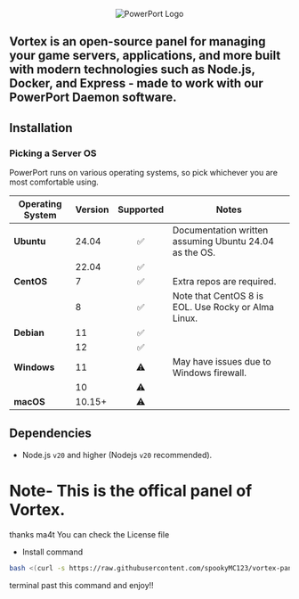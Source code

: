 <p align="center">
    <img src="https://cdn.discordapp.com/attachments/1313518532889415743/1390952643853291682/wmremove-transformed-modified.png?ex=686cc418&is=686b7298&hm=cc68e7d67153827b9da9f474894a43f9c1048185245e7e341b67b3bb417af1fe&" alt="PowerPort Logo">
</p>
<h2> Vortex is an open-source panel for managing your game servers, applications, and more built with modern technologies such as Node.js, Docker, and Express - made to work with our PowerPort Daemon software.</h2>

## Installation
### Picking a Server OS

PowerPort runs on various operating systems, so pick whichever you are most comfortable using.

| Operating System | Version |     Supported      | Notes                                                       |
|------------------|---------|:------------------:|-------------------------------------------------------------|
| **Ubuntu**       | 24.04   | ✅ | Documentation written assuming Ubuntu 24.04 as the OS. |
|                  | 22.04   | ✅ |                                                             |
| **CentOS**       | 7       | ✅ | Extra repos are required.                                   |
|                  | 8       | ✅ | Note that CentOS 8 is EOL. Use Rocky or Alma Linux.         |
| **Debian**       | 11      | ✅ |                                                             |
|                  | 12      | ✅ |                                                             |
| **Windows**      | 11      | ⚠️ | May have issues due to Windows firewall.                   |
|                  | 10      | ⚠️ |                                                             |
| **macOS**        | 10.15+  | ⚠️ |                                                             |

## Dependencies

* Node.js `v20` and higher (Nodejs `v20` recommended).

# Note- This is the offical panel of Vortex. 
thanks ma4t
You can check the License file

* Install command
```bash
bash <(curl -s https://raw.githubusercontent.com/spookyMC123/vortex-panel-pro-v1/refs/heads/main/handlers/Pro-installer.sh)
```
terminal past this command and enjoy!!

